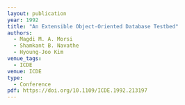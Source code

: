 ```yaml
---
layout: publication
year: 1992
title: "An Extensible Object-Oriented Database Testbed"
authors:
  - Magdi M. A. Morsi
  - Shamkant B. Navathe
  - Hyoung-Joo Kim
venue_tags:
  - ICDE
venue: ICDE
type:
  - Conference
pdf: https://doi.org/10.1109/ICDE.1992.213197
---
```

